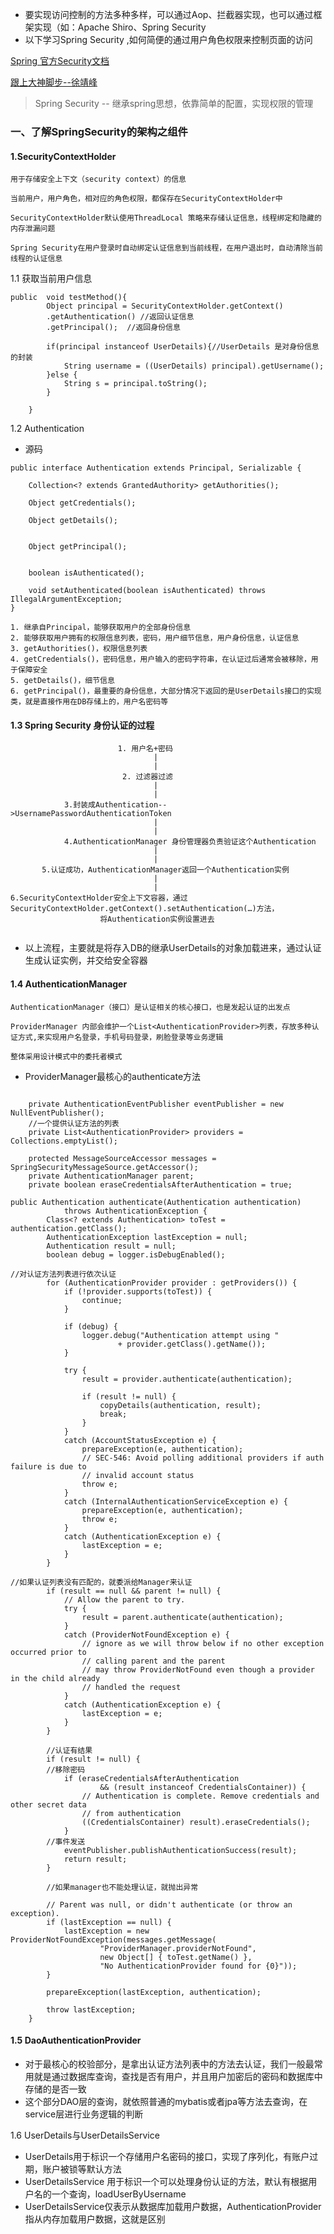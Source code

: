 - 要实现访问控制的⽅法多种多样，可以通过Aop、拦截器实现，也可以通过框架实现（如：Apache Shiro、Spring Security
- 以下学习Spring Security ,如何简便的通过用户角色权限来控制页面的访问

[Spring 官方Security文档](https://docs.spring.io/spring-security/site/docs/4.1.0.RELEASE/reference/htmlsingle/)

[跟上大神脚步--徐靖峰](https://www.cnkirito.moe/categories/Spring-Security/)
> Spring Security -- 继承spring思想，依靠简单的配置，实现权限的管理

### 一、了解SpringSecurity的架构之组件
#### 1.SecurityContextHolder
```text
用于存储安全上下文（security context）的信息

当前用户，用户角色，相对应的角色权限，都保存在SecurityContextHolder中

SecurityContextHolder默认使用ThreadLocal 策略来存储认证信息，线程绑定和隐藏的内存泄漏问题

Spring Security在用户登录时自动绑定认证信息到当前线程，在用户退出时，自动清除当前线程的认证信息

```
1.1 获取当前用户信息
```text
public  void testMethod(){
        Object principal = SecurityContextHolder.getContext()
        .getAuthentication() //返回认证信息
        .getPrincipal();  //返回身份信息
        
        if(principal instanceof UserDetails){//UserDetails 是对身份信息的封装
            String username = ((UserDetails) principal).getUsername();
        }else {
            String s = principal.toString();
        }
        
    }
```
1.2 Authentication
- 源码
```text
public interface Authentication extends Principal, Serializable {
	
	Collection<? extends GrantedAuthority> getAuthorities();

	Object getCredentials();

	Object getDetails();

	
	Object getPrincipal();

	
	boolean isAuthenticated();

	void setAuthenticated(boolean isAuthenticated) throws IllegalArgumentException;
}

1. 继承自Principal，能够获取用户的全部身份信息
2. 能够获取用户拥有的权限信息列表，密码，用户细节信息，用户身份信息，认证信息
3. getAuthorities()，权限信息列表
4. getCredentials()，密码信息，用户输入的密码字符串，在认证过后通常会被移除，用于保障安全
5. getDetails()，细节信息
6. getPrincipal()，最重要的身份信息，大部分情况下返回的是UserDetails接口的实现类，就是直接作用在DB存储上的，用户名密码等

```

#### 1.3 Spring Security 身份认证的过程
```text
                        1. 用户名+密码
                                |
                                |
                         2. 过滤器过滤
                                |
                                |
            3.封装成Authentication-->UsernamePasswordAuthenticationToken
                                |
                                |
            4.AuthenticationManager 身份管理器负责验证这个Authentication
                                |
                                |
       5.认证成功，AuthenticationManager返回一个Authentication实例
                                |
                                |
6.SecurityContextHolder安全上下文容器，通过SecurityContextHolder.getContext().setAuthentication(…)方法，
                    将Authentication实例设置进去
                 
```
- 以上流程，主要就是将存入DB的继承UserDetails的对象加载进来，通过认证生成认证实例，并交给安全容器

#### 1.4 AuthenticationManager
```text
AuthenticationManager（接口）是认证相关的核心接口，也是发起认证的出发点

ProviderManager 内部会维护一个List<AuthenticationProvider>列表，存放多种认证方式,来实现用户名登录，手机号码登录，刷脸登录等业务逻辑

整体采用设计模式中的委托者模式
```
- ProviderManager最核心的authenticate方法
```text

    private AuthenticationEventPublisher eventPublisher = new NullEventPublisher();
    //一个提供认证方法的列表
	private List<AuthenticationProvider> providers = Collections.emptyList();
	
	protected MessageSourceAccessor messages = SpringSecurityMessageSource.getAccessor();
	private AuthenticationManager parent;
	private boolean eraseCredentialsAfterAuthentication = true;
	
public Authentication authenticate(Authentication authentication)
			throws AuthenticationException {
		Class<? extends Authentication> toTest = authentication.getClass();
		AuthenticationException lastException = null;
		Authentication result = null;
		boolean debug = logger.isDebugEnabled();

//对认证方法列表进行依次认证
		for (AuthenticationProvider provider : getProviders()) {
			if (!provider.supports(toTest)) {
				continue;
			}

			if (debug) {
				logger.debug("Authentication attempt using "
						+ provider.getClass().getName());
			}

			try {
				result = provider.authenticate(authentication);

				if (result != null) {
					copyDetails(authentication, result);
					break;
				}
			}
			catch (AccountStatusException e) {
				prepareException(e, authentication);
				// SEC-546: Avoid polling additional providers if auth failure is due to
				// invalid account status
				throw e;
			}
			catch (InternalAuthenticationServiceException e) {
				prepareException(e, authentication);
				throw e;
			}
			catch (AuthenticationException e) {
				lastException = e;
			}
		}

//如果认证列表没有匹配的，就委派给Manager来认证
		if (result == null && parent != null) {
			// Allow the parent to try.
			try {
				result = parent.authenticate(authentication);
			}
			catch (ProviderNotFoundException e) {
				// ignore as we will throw below if no other exception occurred prior to
				// calling parent and the parent
				// may throw ProviderNotFound even though a provider in the child already
				// handled the request
			}
			catch (AuthenticationException e) {
				lastException = e;
			}
		}

        //认证有结果
		if (result != null) {
		//移除密码
			if (eraseCredentialsAfterAuthentication
					&& (result instanceof CredentialsContainer)) {
				// Authentication is complete. Remove credentials and other secret data
				// from authentication
				((CredentialsContainer) result).eraseCredentials();
			}
        //事件发送
			eventPublisher.publishAuthenticationSuccess(result);
			return result;
		}
        
        //如果manager也不能处理认证，就抛出异常
        
		// Parent was null, or didn't authenticate (or throw an exception).
		if (lastException == null) {
			lastException = new ProviderNotFoundException(messages.getMessage(
					"ProviderManager.providerNotFound",
					new Object[] { toTest.getName() },
					"No AuthenticationProvider found for {0}"));
		}

		prepareException(lastException, authentication);

		throw lastException;
	}
```

#### 1.5 DaoAuthenticationProvider
- 对于最核心的校验部分，是拿出认证方法列表中的方法去认证，我们一般最常用就是通过数据库查询，查找是否有用户，并且用户加密后的密码和数据库中存储的是否一致
- 这个部分DAO层的查询，就依照普通的mybatis或者jpa等方法去查询，在service层进行业务逻辑的判断

1.6 UserDetails与UserDetailsService
- UserDetails用于标识一个存储用户名密码的接口，实现了序列化，有账户过期，账户被锁等默认方法
- UserDetailsService 用于标识一个可以处理身份认证的方法，默认有根据用户名的一个查询，loadUserByUsername
- UserDetailsService仅表示从数据库加载用户数据，AuthenticationProvider指从内存加载用户数据，这就是区别

